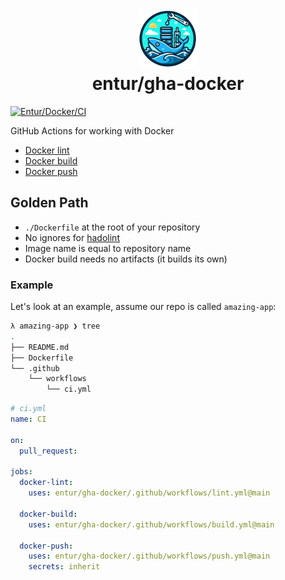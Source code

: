<h1 align="center">
      <img src="logo.png" width="96px" height="96px" />
      <br>entur/gha-docker<br>
</h1>

[![Entur/Docker/CI](https://github.com/entur/gha-docker/actions/workflows/ci.yml/badge.svg?event=pull_request)](https://github.com/entur/gha-docker/actions/workflows/ci.yml)

GitHub Actions for working with Docker

- [Docker lint](../README-lint.md)
- [Docker build](../README-build.md)
- [Docker push](../README-push.md)

## Golden Path

- `./Dockerfile` at the root of your repository
- No ignores for [hadolint](https://hadolint.github.io/hadolint/)
- Image name is equal to repository name
- Docker build needs no artifacts (it builds its own)

### Example

Let's look at an example, assume our repo is called `amazing-app`:

```sh
λ amazing-app ❯ tree
.
├── README.md
├── Dockerfile
└── .github
    └── workflows
        └── ci.yml
```

```yaml
# ci.yml
name: CI

on:
  pull_request:

jobs:
  docker-lint:
    uses: entur/gha-docker/.github/workflows/lint.yml@main

  docker-build:
    uses: entur/gha-docker/.github/workflows/build.yml@main

  docker-push:
    uses: entur/gha-docker/.github/workflows/push.yml@main
    secrets: inherit
```

